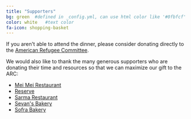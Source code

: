 ```yaml
---
title: "Supporters"
bg: green  #defined in _config.yml, can use html color like '#0fbfcf'
color: white   #text color
fa-icon: shopping-basket
---
```


If you aren't able to attend the dinner, please consider donating directly to
the [American Refugee Committee](https://secure2.convio.net/refc/site/Donation2?2561.donation=form1&idb=1387963094&df_id=2561&amp;df_id=2561&amp;DONATION_LEVEL_ID_SELECTED=1&amp;2561.donation=root).

We would also like to thank the many generous supporters who are donating their
time and resources so that we can maximize our gift to the ARC:

* [Mei Mei Restaurant](http://www.meimeiboston.com/)
* [Reserve](https://reserve.com/)
* [Sarma Restaurant](http://www.sarmarestaurant.com/)
* [Sevan's Bakery](http://www.sevanboston.com)
* [Sofra Bakery](http://www.sofrabakery.com/)

